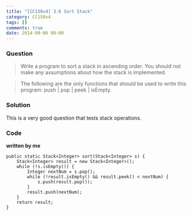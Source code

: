 ```yaml
---
title: "[CC150v4] 3.6 Sort Stack"
category: CC150v4
tags: []
comments: true
date: 2014-09-06 00:00
---
```



### Question

> Write a program to sort a stack in ascending order. You should not make any assumptions about how the stack is implemented.

> The following are the only functions that should be used to write this program: push | pop | peek | isEmpty.

### Solution

This is a very good question that tests stack operations.

### Code

**written by me**

    public static Stack<Integer> sort(Stack<Integer> s) {
    	Stack<Integer> result = new Stack<Integer>();
    	while (!s.isEmpty()) {
    		Integer nextNum = s.pop();
    		while (!result.isEmpty() && result.peek() < nextNum) {
    			s.push(result.pop());
    		}
    		result.push(nextNum);
    	}
    	return result;
    }
